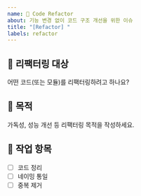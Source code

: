 ```yaml
---
name: 🧹 Code Refactor
about: 기능 변경 없이 코드 구조 개선을 위한 이슈
title: "[Refactor] "
labels: refactor
---
```


## 📌 리팩터링 대상
어떤 코드(또는 모듈)를 리팩터링하려고 하나요?

## 🎯 목적
가독성, 성능 개선 등 리팩터링 목적을 작성하세요.

## 🔧 작업 항목
- [ ] 코드 정리
- [ ] 네이밍 통일
- [ ] 중복 제거
